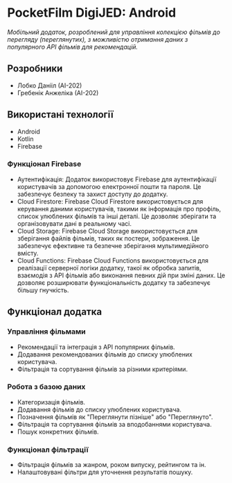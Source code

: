 # PocketFilm DigiJED: Android

*Мобільний додаток, розроблений для управління колекцією фільмів до перегляду (переглянутих), з можливістю отримання даних з популярного API фільмів для рекомендацій.*

## Розробники

- Лобко Данііл (АІ-202)
- Гребенік Анжеліка (АІ-202)

## Використані технології

- Android
- Kotlin
- Firebase

### Функціонал Firebase

- Аутентифікація: Додаток використовує Firebase для аутентифікації користувачів за допомогою електронної пошти та пароля. Це забезпечує безпеку та захист доступу до додатку.
- Cloud Firestore: Firebase Cloud Firestore використовується для керування даними користувачів, такими як інформація про профіль, список улюблених фільмів та інші деталі. Це дозволяє зберігати та організовувати дані в реальному часі.
- Cloud Storage: Firebase Cloud Storage використовується для зберігання файлів фільмів, таких як постери, зображення. Це забезпечує ефективне та безпечне зберігання мультимедійного вмісту.
- Cloud Functions: Firebase Cloud Functions використовується для реалізації серверної логіки додатку, такої як обробка запитів, взаємодія з API фільмів або виконання певних дій при зміні даних. Це дозволяє розширювати функціональність додатку та забезпечує більшу гнучкість.

## Функціонал додатка

### Управління фільмами

- Рекомендації та інтеграція з API популярних фільмів.
- Додавання рекомендованих фільмів до списку улюблених користувача.
- Фільтрація та сортування фільмів за різними критеріями.

### Робота з базою даних 

- Категоризація фільмів.
- Додавання фільмів до списку улюблених користувача.
- Позначення фільмів як "Переглянути пізніше" або "Переглянуто".
- Фільтрація та сортування фільмів за вподобаннями користувача.
- Пошук конкретних фільмів.

### Функціонал фільтрації

- Фільтрація фільмів за жанром, роком випуску, рейтингом та ін.
- Налаштовувані фільтри для уточнення результатів пошуку.
 
 
